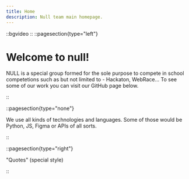 ```yaml
---
title: Home
description: Null team main homepage.
---
```

::bgvideo
::
::pagesection{type="left"}

# Welcome to null!

NULL is a special group formed for the sole purpose to compete in school
competetions such as but not limited to - Hackaton, WebRace...
To see some of our work you can visit our GitHub page below.

::

::pagesection{type="none"}

We use all kinds of technologies and languages. Some of those would be Python, JS, Figma or APIs of all sorts.

::

::pagesection{type="right"}

"Quotes" (special style)

::
